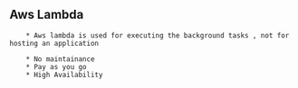 ## Aws Lambda

        * Aws lambda is used for executing the background tasks , not for hosting an application

        * No maintainance 
        * Pay as you go
        * High Availability
        
        

    
